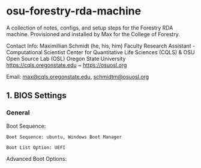 # osu-forestry-rda-machine
A collection of notes, configs, and setup steps for the Forestry RDA machine. Provisioned and installed by Max for the College of Forestry.

Contact Info:
Maximillian Schmidt (he, his, him)
Faculty Research Assistant - Computational Scientist
Center for Quantitative Life Sciences (CQLS) & OSU Open Source Lab (OSL)
Oregon State University
https://cqls.oregonstate.edu  ~  https://osuosl.org

Email: max@cqls.oregonstate.edu, schmidtm@osuosl.org

## 1. BIOS Settings

### General

Boot Sequence: 

    Boot Sequence: ubuntu, Windows Boot Manager

    Boot List Option: UEFI

Advanced Boot Options:
